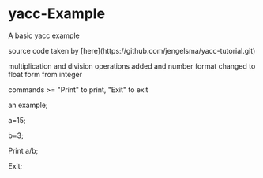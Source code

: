 # yacc-Example


<p>A basic yacc example<p>
<p>source code taken by [here](https://github.com/jengelsma/yacc-tutorial.git)<p>
<p>multiplication and division operations added and number format changed to float form from integer<p>
<p>commands >= "Print" to print,  "Exit" to exit<p>
  
<p>an example;<p>
<p>a=15;<p>
<p>b=3;<p>
<p>Print a/b;<p>
<p>Exit;<p>
